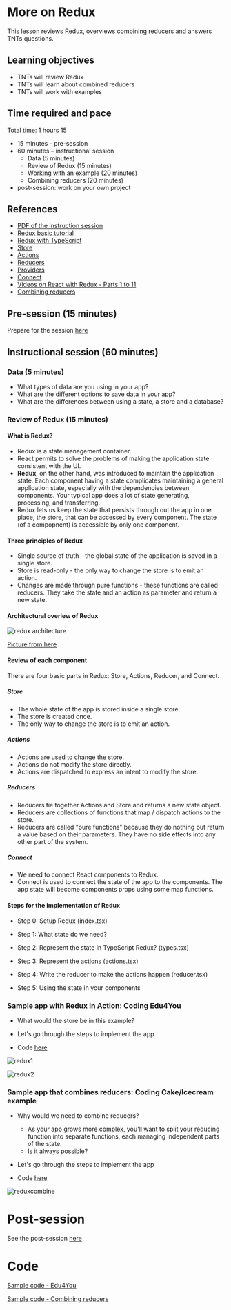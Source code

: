 # More on Redux

This lesson reviews Redux, overviews combining reducers and answers TNTs questions.

## Learning objectives

* TNTs will review Redux
* TNTs will learn about combined reducers
* TNTs will work with examples

## Time required and pace

Total time: 1 hours 15

* 15 minutes - pre-session
* 60 minutes – instructional session
  * Data (5 minutes)
  * Review of Redux (15 minutes)
  * Working with an example (20 minutes)
  * Combining reducers (20 minutes)
*  post-session: work on your own project

## References

* [PDF of the instruction session](https://github.com/tnt-summer-academy/Curriculum/blob/main/Stretch%20topics/moreredux/MoreRedux.pdf)
* [Redux basic tutorial](https://redux.js.org/basics/basic-tutorial)
* [Redux with TypeScript](https://redux.js.org/recipes/usage-with-typescript)
* [Store](https://redux.js.org/recipes/configuring-your-store)
* [Actions](https://redux.js.org/basics/actions)
* [Reducers](https://redux.js.org/basics/reducers)
* [Providers](https://react-redux.js.org/api/provider)
* [Connect](https://react-redux.js.org/api/connect)
* [Videos on React with Redux - Parts 1 to 11](https://www.youtube.com/watch?v=DiLVAXlVYR0)
* [Combining reducers](https://redux.js.org/api/combinereducers)

## Pre-session (15 minutes)

Prepare for the session [here](https://github.com/tnt-summer-academy/Curriculum/wiki/%5BStretch%5DMore-on-Redux)

## Instructional session (60 minutes)

### Data (5 minutes)

* What types of data are you using in your app? 
* What are the different options to save data in your app?  
* What are the differences between using a state, a store and a database?

### Review of Redux (15 minutes)

#### What is Redux? 

* Redux is a state management container.
* React permits to solve the problems of making the application state consistent with the UI. 
* **Redux**, on the other hand, was introduced to maintain the application state. Each component having a state complicates maintaining a general application state, especially with the dependencies between components. Your typical app does a lot of state generating, processing, and transferring.
* Redux lets us keep the state that persists through out the app in one place, the store, that can be accessed by every component. The state (of a compopnent) is accessible by only one component. 

#### Three principles of Redux

* Single source of truth - the global state of the application is saved in a single store.
* Store is read-only - the only way to change the store is to emit an action.
* Changes are made through pure functions - these functions are called reducers. They take the state and an action as parameter and return a new state.

#### Architectural overiew of Redux 

![redux architecture](https://github.com/tnt-summer-academy/Curriculum/blob/main/Week%202/%5BENG2.4%5Dreduxhighlevelarchitecture.png)

[Picture from here](https://www.kirupa.com/react/using_redux_with_react.htm)

#### Review of each component

There are four basic parts in Redux: Store, Actions, Reducer, and Connect. 

##### Store

* The whole state of the app is stored inside a single store. 
* The store is created once.
* The only way to change the store is to emit an action. 

##### Actions

* Actions are used to change the store.  
* Actions do not modify the store directly. 
* Actions are dispatched to express an intent to modify the store.

##### Reducers

* Reducers tie together Actions and Store and returns a new state object. 
* Reducers are collections of functions that map / dispatch actions to the store.
* Reducers are called “pure functions” because they do nothing but return a value based on their parameters. They have no side effects into any other part of the system.

##### Connect

* We need to connect React components to Redux.
* Connect is used to connect the state of the app to the components. The app state will become components props using some map functions. 

#### Steps for the implementation of Redux

* Step 0: Setup Redux (index.tsx)

* Step 1: What state do we need?

* Step 2: Represent the state in TypeScript Redux? (types.tsx)

* Step 3: Represent the actions (actions.tsx)

* Step 4: Write the reducer to make the actions happen (reducer.tsx)

* Step 5: Using the state in your components

### Sample app with Redux in Action: Coding Edu4You

* What would the store be in this example?

* Let's go through the steps to implement the app

* Code [here](https://github.com/tnt-summer-academy/Samples/tree/main/Stretch/courses-redux)

![redux1](https://github.com/tnt-summer-academy/Curriculum/blob/main/Stretch%20topics/reduxedu1.png)

![redux2](https://github.com/tnt-summer-academy/Curriculum/blob/main/Stretch%20topics/reduxedu2.png)

### Sample app that combines reducers: Coding Cake/Icecream example

* Why would we need to combine reducers? 

  * As your app grows more complex, you'll want to split your reducing function into separate functions, each managing independent parts of the state.
  * Is it always possible?

* Let's go through the steps to implement the app

* Code [here](https://github.com/tnt-summer-academy/Samples/tree/main/Stretch/combine-redux)

![reduxcombine](https://github.com/tnt-summer-academy/Curriculum/blob/main/Stretch%20topics/reduxcombine.png)


# Post-session

See the post-session [here](https://github.com/tnt-summer-academy/Curriculum/wiki/%5BStretch%5DMore-on-Redux)


# Code

[Sample code - Edu4You](https://github.com/tnt-summer-academy/Samples/tree/main/Stretch/courses-redux)

[Sample code - Combining reducers](https://github.com/tnt-summer-academy/Samples/tree/main/Stretch/combine-redux)
